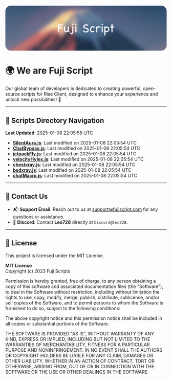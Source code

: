 ![Banner](.github/b.webp)

# 🌍 **We are Fuji Script**

Our global team of developers is dedicated to creating powerful, open-source scripts for Rise Client, designed to enhance your experience and unlock new possibilities! 🌟

---
<!-- SCRIPTS_NAVIGATION_START -->
## 📂 **Scripts Directory Navigation**

**Last Updated**: 2025-01-08 22:05:55 UTC

- **[SilentAura.js](scripts/SilentAura.js)**: Last modified on 2025-01-08 22:05:54 UTC
- **[ChatBypass.js](scripts/ChatBypass.js)**: Last modified on 2025-01-08 22:05:54 UTC
- **[jetpackFly.js](scripts/jetpackFly.js)**: Last modified on 2025-01-08 22:05:54 UTC
- **[velocityHylex.js](scripts/velocityHylex.js)**: Last modified on 2025-01-08 22:05:54 UTC
- **[chestxray.js](scripts/chestxray.js)**: Last modified on 2025-01-08 22:05:54 UTC
- **[bedxray.js](scripts/bedxray.js)**: Last modified on 2025-01-08 22:05:54 UTC
- **[chatMacro.js](scripts/chatMacro.js)**: Last modified on 2025-01-08 22:05:54 UTC

<!-- SCRIPTS_NAVIGATION_END -->

---

## 💬 **Contact Us**  
- 📬 **Support Email**: Reach out to us at [support@fujiscript.com](mailto:support@fujiscript.com) for any questions or assistance.  
- 💬 **Discord**: Contact **Leo728** directly at `Discord@leo728`.

---

## 📜 **License**

This project is licensed under the MIT License.  

**MIT License**  
Copyright (c) 2023 Fuji Scripts  

Permission is hereby granted, free of charge, to any person obtaining a copy of this software and associated documentation files (the "Software"), to deal in the Software without restriction, including without limitation the rights to use, copy, modify, merge, publish, distribute, sublicense, and/or sell copies of the Software, and to permit persons to whom the Software is furnished to do so, subject to the following conditions:  

The above copyright notice and this permission notice shall be included in all copies or substantial portions of the Software.  

THE SOFTWARE IS PROVIDED "AS IS", WITHOUT WARRANTY OF ANY KIND, EXPRESS OR IMPLIED, INCLUDING BUT NOT LIMITED TO THE WARRANTIES OF MERCHANTABILITY, FITNESS FOR A PARTICULAR PURPOSE AND NONINFRINGEMENT. IN NO EVENT SHALL THE AUTHORS OR COPYRIGHT HOLDERS BE LIABLE FOR ANY CLAIM, DAMAGES OR OTHER LIABILITY, WHETHER IN AN ACTION OF CONTRACT, TORT OR OTHERWISE, ARISING FROM, OUT OF OR IN CONNECTION WITH THE SOFTWARE OR THE USE OR OTHER DEALINGS IN THE SOFTWARE.  
